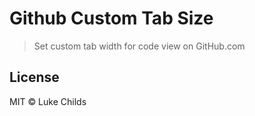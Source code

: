 # Github Custom Tab Size

> Set custom tab width for code view on GitHub.com

## License

MIT © Luke Childs
